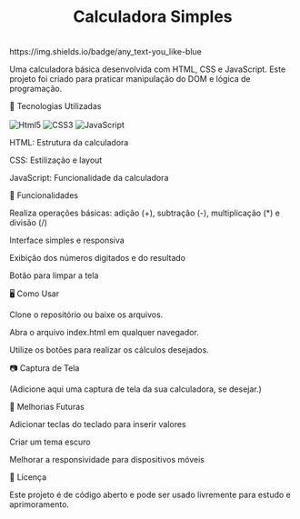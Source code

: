 <h1 align="center">Calculadora Simples</h1>
<br>
https://img.shields.io/badge/any_text-you_like-blue
<br>

Uma calculadora básica desenvolvida com HTML, CSS e JavaScript. Este projeto foi criado para praticar manipulação do DOM e lógica de programação.

🚀 Tecnologias Utilizadas

<img align="center" alt="Html5" src="https://img.shields.io/badge/HTML5-E34F26?style=for-the-badge&logo=html5&logoColor=white"/> <img align="center" alt="CSS3" src="https://img.shields.io/badge/CSS3-1572B6?style=for-the-badge&logo=css3&logoColor=white"/> <img align="center" alt="JavaScript" src="https://img.shields.io/badge/JavaScript-F7DF1E?style=for-the-badge&logo=javascript&logoColor=black"/>

HTML: Estrutura da calculadora

CSS: Estilização e layout

JavaScript: Funcionalidade da calculadora

🎯 Funcionalidades

Realiza operações básicas: adição (+), subtração (-), multiplicação (*) e divisão (/)

Interface simples e responsiva

Exibição dos números digitados e do resultado

Botão para limpar a tela

🖥️ Como Usar

Clone o repositório ou baixe os arquivos.

Abra o arquivo index.html em qualquer navegador.

Utilize os botões para realizar os cálculos desejados.

📷 Captura de Tela

(Adicione aqui uma captura de tela da sua calculadora, se desejar.)

📌 Melhorias Futuras

Adicionar teclas do teclado para inserir valores

Criar um tema escuro

Melhorar a responsividade para dispositivos móveis

📄 Licença

Este projeto é de código aberto e pode ser usado livremente para estudo e aprimoramento.

